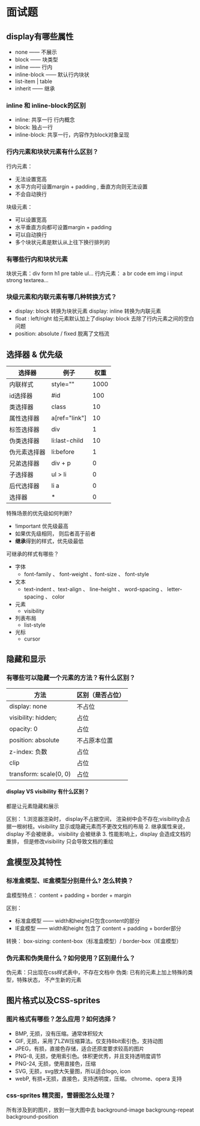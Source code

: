 # 面试题
## display有哪些属性
- none —— 不展示
- block —— 块类型
- inline —— 行内
- inline-block —— 默认行内块状
- list-item | table
- inherit —— 继承

### inline 和 inline-block的区别
- inline: 共享一行 行内概念
- block: 独占一行
- inline-block: 共享一行，内容作为block对象呈现

### 行内元素和块状元素有什么区别？
行内元素： 
  - 无法设置宽高
  - 水平方向可设置margin +  padding , 垂直方向则无法设置
  - 不会自动换行

块级元素：
  - 可以设置宽高
  - 水平垂直方向都可设置margin + padding
  - 可以自动换行
  - 多个块状元素是默认从上往下换行排列的

### 有哪些行内和块状元素
块状元素：div form h1 pre table ul...
行内元素： a br code  em  img i input  strong textarea...

### 块级元素和内联元素有哪几种转换方式？
- display: block 转换为块状元素 display: inline 转换为内联元素
- float :  left/right 给元素默认加上了display: block  去除了行内元素之间的空白问题
- position: absolute /  fixed 脱离了文档流 

## 选择器 & 优先级
|     选择器      |     例子      |     权重    |
|     ----       |    ----      |    ----    |
|    内联样式     |    style=""   |     1000   |
|    id选择器     |     #id      |     100     |
|    类选择器     |     class    |      10     |
|   属性选择器    |    a[ref="link"] |     10     |
|   标签选择器     |     div      |      1     |
|   伪类选择器     |   li:last-child |     10     |
|   伪元素选择器   |   li:before   |      1     |
|   兄弟选择器     |     div + p      |     0    |
|    子选择器      |     ul > li      |    0    |
|    后代选择器    |    li  a      |     0    |
|     选择器      |     *      |     0    |

特殊场景的优先级如何判断?
- !important 优先级最高
- 如果优先级相同， 则后者高于前者
- **继承**得到的样式，优先级最低

可继承的样式有哪些？
- 字体
  - font-family 、 font-weight 、font-size 、 font-style 
- 文本
  - text-indent 、text-align 、 line-height 、 word-spacing 、 letter-spacing 、 color 
- 元素
  - visibility 
- 列表布局
  - list-style 
- 光标
  - cursor

## 隐藏和显示
### 有哪些可以隐藏一个元素的方法？有什么区别？
| 方法 | 区别（是否占位） |
| ---- | ---- |
| display: none |  不占位|
| visibility: hidden; | 占位 | 
| opacity: 0   |占位 |
| position: absolute |  不占原本位置 |
| z-index: 负数 |  占位 |
| clip | 占位 |
| transform: scale(0, 0) | 占位 |


#### display VS visibility 有什么区别？
都是让元素隐藏和展示

区别：
1.浏览器渲染时， display不占据空间， 渲染树中会不存在;visibility会占据一根树枝。visibility 显示或隐藏元素而不更改文档的布局
2. 继承属性来说，display 不会被继承， visibility 会被继承
3. 性能影响上，display 会造成文档的重排， 但是修改visibility 只会导致文档的重绘

## 盒模型及其特性
### 标准盒模型、IE盒模型分别是什么? 怎么转换？
盒模型特点： content +  padding + border + margin

区别：
- 标准盒模型 —— width和height只包含content的部分
- IE盒模型 —— width和height 包含了 content + padding + border部分

转换：
box-sizing: content-box（标准盒模型）/ border-box（IE盒模型）

### 伪元素和伪类是什么？如何使用？区别是什么？
伪元素：只出现在css样式表中，不存在文档中 
伪类: 已有的元素上加上特殊的类型，特殊状态， 不产生新的元素

## 图片格式以及CSS-sprites
### 图片格式有哪些？怎么应用？如何选择？
- BMP, 无损，没有压缩。通常体积较大
- GIF, 无损，采用了LZW压缩算法。仅支持8bit索引色，支持动图
- JPEG，有损，直接色存储，适合还原度要求较高的图片
- PNG-8, 无损，使用索引色。体积更优秀，并且支持透明度调节
- PNG-24, 无损，使用直接色，压缩
- SVG, 无损，svg放大矢量图，所以适合logo, icon
- webP, 有损+无损，直接色，支持透明度，压缩。 chrome、opera 支持
  
### css-sprites 精灵图，雪碧图怎么处理？
所有涉及到的图片，放到一张大图中去
background-image backgroung-repeat  background-position